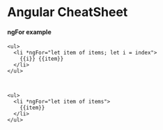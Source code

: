 
# Angular CheatSheet





#### ngFor example
```angular
<ul>
  <li *ngFor="let item of items; let i = index">
    {{i}} {{item}}
  </li>
</ul>



<ul>
  <li *ngFor="let item of items">
    {{item}}
  </li>
</ul>
```
